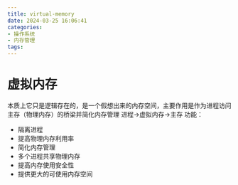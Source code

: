 ```yaml
---
title: virtual-memory
date: 2024-03-25 16:06:41
categories:
- 操作系统
- 内存管理
tags:
---
```


# 虚拟内存
本质上它只是逻辑存在的，是一个假想出来的内存空间，主要作用是作为进程访问主存（物理内存）的桥梁并简化内存管理
进程->虚拟内存->主存
功能：
- 隔离进程
- 提高物理内存利用率
- 简化内存管理
- 多个进程共享物理内存
- 提高内存使用安全性
- 提供更大的可使用内存空间
